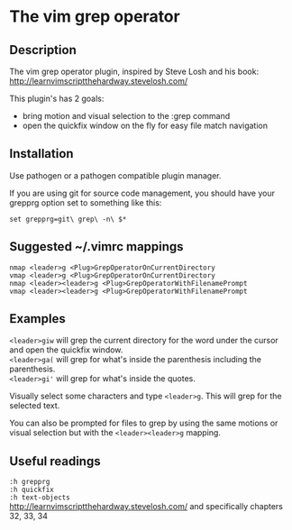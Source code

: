 # The vim grep operator

## Description

The vim grep operator plugin, inspired by Steve Losh and
his book: http://learnvimscriptthehardway.stevelosh.com/

This plugin's has 2 goals:

* bring motion and visual selection to the :grep command
* open the quickfix window on the fly for easy file match navigation

## Installation

Use pathogen or a pathogen compatible plugin manager.

If you are using git for source code management, you should have your grepprg
option set to something like this:

    set grepprg=git\ grep\ -n\ $*

## Suggested ~/.vimrc mappings

    nmap <leader>g <Plug>GrepOperatorOnCurrentDirectory
    vmap <leader>g <Plug>GrepOperatorOnCurrentDirectory
    nmap <leader><leader>g <Plug>GrepOperatorWithFilenamePrompt
    vmap <leader><leader>g <Plug>GrepOperatorWithFilenamePrompt

## Examples

`<leader>giw` will grep the current directory for the word under the cursor and
open the quickfix window.  
`<leader>ga(` will grep for what's inside the parenthesis including the
parenthesis.  
`<leader>gi'` will grep for what's inside the quotes.

Visually select some characters and type `<leader>g`. This will grep for the
selected text.

You can also be prompted for files to grep by using the same motions or visual
selection but with the `<leader><leader>g` mapping.

## Useful readings

`:h grepprg`  
`:h quickfix`  
`:h text-objects`  
http://learnvimscriptthehardway.stevelosh.com/ and specifically chapters 32, 33, 34
